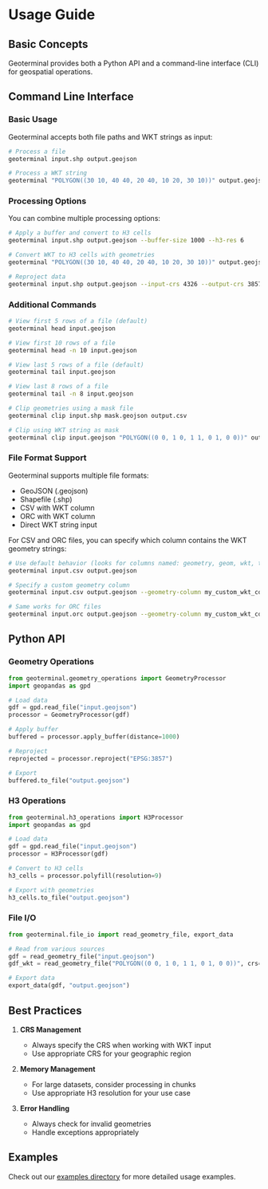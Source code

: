 # Usage Guide

## Basic Concepts

Geoterminal provides both a Python API and a command-line interface (CLI) for geospatial operations.

## Command Line Interface

### Basic Usage

Geoterminal accepts both file paths and WKT strings as input:

```bash
# Process a file
geoterminal input.shp output.geojson

# Process a WKT string
geoterminal "POLYGON((30 10, 40 40, 20 40, 10 20, 30 10))" output.geojson
```

### Processing Options

You can combine multiple processing options:

```bash
# Apply a buffer and convert to H3 cells
geoterminal input.shp output.geojson --buffer-size 1000 --h3-res 6

# Convert WKT to H3 cells with geometries
geoterminal "POLYGON((30 10, 40 40, 20 40, 10 20, 30 10))" output.geojson --h3-res 6 --h3-geom

# Reproject data
geoterminal input.shp output.geojson --input-crs 4326 --output-crs 3857
```

### Additional Commands

```bash
# View first 5 rows of a file (default)
geoterminal head input.geojson

# View first 10 rows of a file
geoterminal head -n 10 input.geojson

# View last 5 rows of a file (default)
geoterminal tail input.geojson

# View last 8 rows of a file
geoterminal tail -n 8 input.geojson

# Clip geometries using a mask file
geoterminal clip input.shp mask.geojson output.csv

# Clip using WKT string as mask
geoterminal clip input.geojson "POLYGON((0 0, 1 0, 1 1, 0 1, 0 0))" output.csv
```

### File Format Support

Geoterminal supports multiple file formats:

- GeoJSON (.geojson)
- Shapefile (.shp)
- CSV with WKT column
- ORC with WKT column
- Direct WKT string input

For CSV and ORC files, you can specify which column contains the WKT geometry strings:

```bash
# Use default behavior (looks for columns named: geometry, geom, wkt, the_geom)
geoterminal input.csv output.geojson

# Specify a custom geometry column
geoterminal input.csv output.geojson --geometry-column my_custom_wkt_column

# Same works for ORC files
geoterminal input.orc output.geojson --geometry-column my_custom_wkt_column
```

## Python API

### Geometry Operations

```python
from geoterminal.geometry_operations import GeometryProcessor
import geopandas as gpd

# Load data
gdf = gpd.read_file("input.geojson")
processor = GeometryProcessor(gdf)

# Apply buffer
buffered = processor.apply_buffer(distance=1000)

# Reproject
reprojected = processor.reproject("EPSG:3857")

# Export
buffered.to_file("output.geojson")
```

### H3 Operations

```python
from geoterminal.h3_operations import H3Processor
import geopandas as gpd

# Load data
gdf = gpd.read_file("input.geojson")
processor = H3Processor(gdf)

# Convert to H3 cells
h3_cells = processor.polyfill(resolution=9)

# Export with geometries
h3_cells.to_file("output.geojson")
```

### File I/O

```python
from geoterminal.file_io import read_geometry_file, export_data

# Read from various sources
gdf = read_geometry_file("input.geojson")
gdf_wkt = read_geometry_file("POLYGON((0 0, 1 0, 1 1, 0 1, 0 0))", crs="EPSG:4326")

# Export data
export_data(gdf, "output.geojson")
```

## Best Practices

1. **CRS Management**

   - Always specify the CRS when working with WKT input
   - Use appropriate CRS for your geographic region

2. **Memory Management**
   - For large datasets, consider processing in chunks
   - Use appropriate H3 resolution for your use case

3. **Error Handling**
   - Always check for invalid geometries
   - Handle exceptions appropriately

## Examples

Check out our [examples directory](https://github.com/jeronimoluza/geoterminal/tree/main/examples) for more detailed usage examples.
